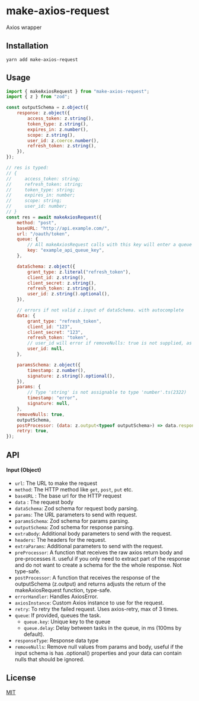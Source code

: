 # make-axios-request

Axios wrapper

## Installation

```shell
yarn add make-axios-request
```

## Usage

```javascript
import { makeAxiosRequest } from "make-axios-request";
import { z } from "zod";

const outputSchema = z.object({
	response: z.object({
		access_token: z.string(),
		token_type: z.string(),
		expires_in: z.number(),
		scope: z.string(),
		user_id: z.coerce.number(),
		refresh_token: z.string(),
	}),
});

// res is typed:
// {
//     access_token: string;
//     refresh_token: string;
//     token_type: string;
//     expires_in: number;
//     scope: string;
//     user_id: number;
// }
const res = await makeAxiosRequest({
	method: "post",
	baseURL: "http://api.example.com/",
	url: "/oauth/token",
	queue: {
		// All makeAxiosRequest calls with this key will enter a queue with a 100ms delay (default)
		key: "example_api_queue_key",
	},

	dataSchema: z.object({
		grant_type: z.literal("refresh_token"),
		client_id: z.string(),
		client_secret: z.string(),
		refresh_token: z.string(),
		user_id: z.string().optional(),
	}),

	// errors if not valid z.input of dataSchema. with autocomplete
	data: {
		grant_type: "refresh_token",
		client_id: "123",
		client_secret: "123",
		refresh_token: "token",
		// user_id will error if removeNulls: true is not supplied, as the input schema is .optional()
		user_id: null,
	},

    paramsSchema: z.object({
        timestamp: z.number(),
        signature: z.string().optional(),
    }),
    params: {
        // Type 'string' is not assignable to type 'number'.ts(2322)
        timestamp: "error",
        signature: null,
    },
	removeNulls: true,
	outputSchema,
	postProcessor: (data: z.output<typeof outputSchema>) => data.response,
	retry: true,
});

```

## API

#### Input (Object)

- `url`: The URL to make the request
- `method`: The HTTP method like `get`, `post`, `put` etc.
- `baseURL` : The base url for the HTTP request
- `data` : The request body
- `dataSchema`: Zod schema for request body parsing.
- `params`: The URL parameters to send with request.
- `paramsSchema`: Zod schema for params parsing.
- `outputSchema`: Zod schema for response parsing.
- `extraBody`: Additional body parameters to send with the request.
- `headers`: The headers for the request.
- `extraParams`: Additional parameters to send with the request.
- `preProcessor`: A function that receives the raw axios return body and pre-processes it. useful if you only need to extract part of the response and do not want to create a schema for the the whole response. Not type-safe.
- `postProcessor`: A function that receives the response of the outputSchema (z.output) and returns adjusts the return of the makeAxiosRequest function, type-safe.
- `errorHandler`: Handles AxiosError.
- `axiosInstance`: Custom Axios instance to use for the request.
- `retry`: To retry the failed request. Uses axios-retry, max of 3 times.
- `queue`: If provided, queues the task.
  - `queue.key`: Unique key to the queue
  - `queue.delay`: Delay between tasks in the queue, in ms (100ms by default).
- `responseType`: Response data type
- `removeNulls`: Remove null values from params and body, useful if the input schema is has .optional() properties and your data can contain nulls that should be ignored.

## License

[MIT](https://choosealicense.com/licenses/mit/)
